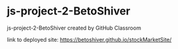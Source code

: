 # js-project-2-BetoShiver
js-project-2-BetoShiver created by GitHub Classroom

link to deployed site: https://betoshiver.github.io/stockMarketSite/
